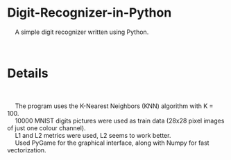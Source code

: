 # Digit-Recognizer-in-Python
&emsp; A simple digit recognizer written using Python. <br/>

<br/>

# Details

<br/>

&emsp; The program uses the K-Nearest Neighbors (KNN) algorithm with K = 100. <br/>
&emsp; 10000 MNIST digits pictures were used as train data (28x28 pixel images of just one colour channel). <br/>
&emsp; L1 and L2 metrics were used, L2 seems to work better. <br/>
&emsp; Used PyGame for the graphical interface, along with Numpy for fast vectorization. <br/>

<br/>



